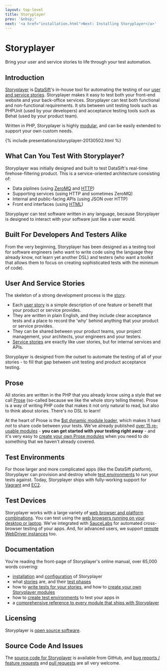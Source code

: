 ```yaml
---
layout: top-level
title: Storyplayer
prev: '&nbsp;'
next: '<a href="installation.html">Next: Installing Storyplayer</a>'
---
```


# Storyplayer

Bring your user and service stories to life through your test automation.

## Introduction

[Storyplayer](https://github.com/datasift/storyplayer) is [DataSift](http://datasift.com)'s in-house tool for automating the testing of our [user and service stories](stories/index.html).  Storyplayer makes it easy to test both your front-end website and your back-office services.  Storyplayer can test both functional and non-functional requirements.  It sits between unit testing tools such as PHPUnit (used by your developers) and acceptance testing tools such as Behat (used by your product team).

Written in PHP, Storyplayer is highly [modular](modules/index.html), and can be easily extended to support your own custom needs.

{% include presentations/storyplayer-20130502.html %}

## What Can You Test With Storyplayer?

Storyplayer was initially designed and built to test DataSift's real-time firehose-filtering product.  This is a service-oriented architecture consisting of:

* Data piplines (using [ZeroMQ](modules/zeromq/index.html) and [HTTP](modules/http/index.html))
* Supporting services (using HTTP and sometimes ZeroMQ)
* Internal and public-facing APIs (using JSON over HTTP)
* Front end interfaces (using [HTML](modules/browser/index.html))

Storyplayer can test software written in any language, because Storyplayer is designed to interact with your software just like a user would.

## Built For Developers And Testers Alike

From the very beginning, Storyplayer has been designed as a testing tool for software engineers (who want to write code using the language they already know, not learn yet another DSL) and testers (who want a toolkit that allows them to focus on creating sophisticated tests with the minimum of code).

## User And Service Stories

The skeleton of a strong development process is the [story](stories/index.html).

* Each [user story](stories/user-stories.html) is a simple description of one feature or benefit that your product or service provides.
* They are written in plain English, and they include clear acceptance tests and a place to record the 'why' behind anything that your product or service provides.
* They can be shared between your product teams, your project management, your architects, your engineers and your testers.
* [Service stories](stories/service-stories.html) are exactly like user stories, but for internal services and APIs.

Storyplayer is designed from the outset to automate the testing of all of your stories - to fill that gap between unit testing and product acceptance testing.

## Prose

All stories are written in the PHP that you already know using a style that we call [Prose](prose/index.html) (so-called because we like the whole story telling theme).  Prose is a way of writing PHP code that makes it not only natural to read, but also to think about stories.  There's no DSL to learn!

At the heart of Prose is the [$st dynamic module loader](prose/the-st-object.html), which makes it hard _not_ to share code between your tests.  We've already published [over 15 re-usable modules](modules/index.html) - __you can get started with your testing right away__ - and it's very easy to [create your own Prose modules](prose/creating-prose-modules.html) when you need to do something that we haven't already covered.

## Test Environments

For those larger and more complicated apps (like the DataSift platform), Storyplayer can provision and destroy whole [test environments](environments/index.html) to run your tests against.  Today, Storyplayer ships with fully-working support for [Vagrant](environments/vagrant.html) and [EC2](environments/ec2.html).

## Test Devices

Storyplayer works with a large variety of [web browser and platform combinations](devices/index.html).  You can test using the [web browsers running on your desktop or laptop](devices/localbrowsers.html).  We've integrated with [SauceLabs](devices/saucelabs.html) for automated cross-browser testing of your apps.  And, for advanced users, we support [remote WebDriver instances](devices/remotewebdriver.html) too.

## Documentation

You're reading the front-page of Storyplayer's online manual, over 65,000 words covering:

* [installation](installation.html) and [configuration](configuration/index.html) of Storyplayer
* what [stories](stories/index.html) are, and their [test phases](stories/phases.html)
* how to [write tests for your stories](prose/index.html), and how to [create your own Storyplayer modules](prose/creating-prose-modules.html)
* how to [create test environments](environments/index.html) to test your apps in
* a [comprehensive reference to every module that ships with Storyplayer](modules/index.html)

## Licensing

Storyplayer is [open source software](http://datasift.github.io/storyplayer/copyright.html#license).

## Source Code And Issues

The [source code for Storyplayer](https://github.com/datasift/storyplayer) is available from GitHub, and [bug reports / feature requests](https://github.com/datasift/storyplayer/issues?state=open) and [pull requests](https://github.com/datasift/storyplayer/pulls) are all very welcome.
